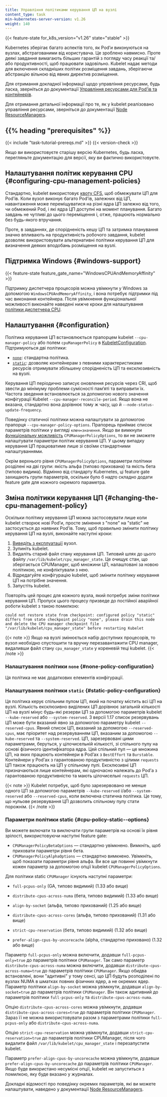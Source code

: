 ```yaml
---
title: Управління політиками керування ЦП на вузлі
content_type: task
min-kubernetes-server-version: v1.26
weight: 140
---
```


<!-- overview -->

{{< feature-state for_k8s_version="v1.26" state="stable" >}}

Kubernetes зберігає багато аспектів того, як Podʼи виконуються на вузлах, абстрагованими від користувача. Це зроблено навмисно. Проте деякі завдання вимагають більших гарантій з погляду часу реакції та/або продуктивності, щоб працювати задовільно. Kubelet надає методи для включення складніших політик розміщення завдань, зберігаючи абстракцію вільною від явних директив розміщення.

Для отримання докладної інформації щодо управління ресурсами, будь ласка, зверніться до документації [Управління ресурсами для Podʼів та контейнерів](/docs/concepts/configuration/manage-resources-containers).

Для отримання детальної інформації про те, як у kubelet реалізовано управління ресурсами, зверніться до документації [Node ResourceManagers](/docs/concepts/policy/node-resource-managers).

## {{% heading "prerequisites" %}}

{{< include "task-tutorial-prereqs.md" >}} {{< version-check >}}

Якщо ви використовуєте старішу версію Kubernetes, будь ласка, перегляньте документацію для версії, яку ви фактично використовуєте.

<!-- steps -->

## Налаштування політик керування CPU {#configuring-cpu-management-policies}

Стандартно, kubelet використовує [квоту CFS](https://en.wikipedia.org/wiki/Completely_Fair_Scheduler), щоб обмежувати ЦП для Podʼів. Коли вузол виконує багато Podʼів, залежних від ЦП, навантаження може переміщуватися на різні ядра ЦП залежно від того, чи обмежений Pod, і які ядра ЦП доступні на момент планування. Багато завдань не чутливі до цього переміщення і, отже, працюють нормально без будь-якого втручання.

Проте, в завданнях, де спорідненість кешу ЦП та затримка планування значно впливають на продуктивність робочого завдання, kubelet дозволяє використовувати альтернативні політики керування ЦП для визначення деяких вподобань розміщення на вузлі.

## Підтримка Windows {#windows-support}

{{< feature-state feature_gate_name="WindowsCPUAndMemoryAffinity" >}}

Підтримку диспетчера процесорів можна увімкнути у Windows за допомогою `WindowsCPUAndMemoryAffinity`, і вона потребує підтримки під час виконання контейнера. Після увімкнення функціональної можливості виконайте наведені нижче кроки для налаштування [політики диспетчера CPU](#configuration).

## Налаштування {#configuration}

Політика керування ЦП встановлюється прапорцем kubelet `--cpu-manager-policy` або полем `cpuManagerPolicy` в [KubeletConfiguration](/docs/reference/config-api/kubelet-config.v1beta1/). Підтримуються дві політики:

* [`none`](#none-policy): стандартна політика.
* [`static`](#static-policy): дозволяє контейнерам з певними характеристиками ресурсів отримувати збільшену спорідненість ЦП та ексклюзивність на вузлі.

Керування ЦП періодично записує оновлення ресурсів через CRI, щоб звести до мінімуму проблеми сумісності памʼяті та виправити їх. Частота зведення встановлюється за допомогою нового значення конфігурації Kubelet `--cpu-manager-reconcile-period`. Якщо вона не вказана, стандартно вона дорівнює тому ж часу, що й `--node-status-update-frequency`.

Поведінку статичної політики можна налаштувати за допомогою прапорця `--cpu-manager-policy-options`. Прапорець приймає список параметрів політики у вигляді `ключ=значення`. Якщо ви вимкнули [функціональну можливість](/docs/reference/command-line-tools-reference/feature-gates/) `CPUManagerPolicyOptions`, то ви не зможете налаштувати параметри політик керування ЦП. У цьому випадку керування ЦП працюватиме лише зі своїми стандартними налаштуваннями.

Окрім верхнього рівня `CPUManagerPolicyOptions`, параметри політики розділені на дві групи: якість альфа (типово прихована) та якість бета (типово видима). Відмінно від стандарту Kubernetes, ці feature gate захищають групи параметрів, оскільки було б надто складно додати feature gate для кожного окремого параметра.

## Зміна політики керування ЦП {#changing-the-cpu-management-policy}

Оскільки політику керування ЦП можна застосовувати лише коли kubelet створює нові Podʼи, просте змінення з "none" на "static" не застосується до наявних Podʼів. Тому, щоб правильно змінити політику керування ЦП на вузлі, виконайте наступні кроки:

1. [Виведіть з експлуатації](/docs/tasks/administer-cluster/safely-drain-node) вузол.
2. Зупиніть kubelet.
3. Видаліть старий файл стану керування ЦП. Типовий шлях до цього файлу `/var/lib/kubelet/cpu_manager_state`. Це очищує стан, що зберігається CPUManager, щоб множини ЦП, налаштовані за новою політикою, не конфліктували з нею.
4. Відредагуйте конфігурацію kubelet, щоб змінити політику керування ЦП на потрібне значення.
5. Запустіть kubelet.

Повторіть цей процес для кожного вузла, який потребує зміни політики керування ЦП. Пропуск цього процесу призведе до постійної аварійної роботи kubelet з такою помилкою:

```none
could not restore state from checkpoint: configured policy "static" differs from state checkpoint policy "none", please drain this node and delete the CPU manager checkpoint file "/var/lib/kubelet/cpu_manager_state" before restarting Kubelet
```

{{< note >}}
Якщо на вузлі змінюється набір доступних процесорів, то вузол необхідно спустошити та вручну перезавантажити CPU manager, видаливши
файл стану `cpu_manager_state` у кореневій теці kubelet.
{{< /note >}}

### Налаштування політики `none` {#none-policy-configuration}

Ця політика не має додаткових елементів конфігурації.

### Налаштування політики `static` {#static-policy-configuration}

Ця політика керує спільним пулом ЦП, який на початку містить всі ЦП на вузлі. Кількість ексклюзивно виділених ЦП дорівнює загальній кількості ЦП на вузлі мінус будь-які резерви ЦП за допомогою параметрів kubelet `--kube-reserved` або `--system-reserved`. З версії 1.17 список резервувань ЦП може бути вказаний явно за допомогою параметру kubelet `--reserved-cpus`. Явний список ЦП, вказаний за допомогою `--reserved-cpus`, має пріоритет над резервуванням ЦП, вказаним за допомогою `--kube-reserved` та `--system-reserved`. ЦП, зарезервовані цими параметрами, беруться, у цілочисельній кількості, зі спільного пулу на основі фізичного ідентифікатора ядра. Цей спільний пул — це множина ЦП, на яких працюють контейнери в Podʼах з `BestEffort` та `Burstable`. Контейнери у Podʼах з гарантованою продуктивністю з цілими `requests` ЦП також працюють на ЦП у спільному пулі. Ексклюзивні ЦП призначаються лише контейнерам, які одночасно належать до Podʼа з гарантованою продуктивністю та мають цілочисельні `requests` ЦП.

{{< note >}}
Kubelet потребує, щоб було зарезервовано не менше одного ЦП за допомогою параметрів `--kube-reserved` і/або `--system-reserved` або `--reserved-cpus`, коли включена статична політика. Це тому, що нульове резервування ЦП дозволить спільному пулу стати порожнім.
{{< /note >}}

### Параметри політики static {#cpu-policy-static--options}

Ви можете включати та виключати групи параметрів на основі їх рівня зрілості, використовуючи наступні feature gate:

* `CPUManagerPolicyBetaOptions` — стандартно увімкнено. Вимкніть, щоб приховати параметри рівня бета.
* `CPUManagerPolicyAlphaOptions` — стандартно вимкнено. Увімкніть, щоб показати параметри рівня альфа. Ви все ще повинні увімкнути кожен параметр за допомогою опції kubelet `CPUManagerPolicyOptions`.

Для політики static `CPUManager` існують наступні параметри:

* `full-pcpus-only` (GA, типово видимий) (1.33 або вище)
* `distribute-cpus-across-numa` (бета, типово видимий) (1.33 або вище)
* `align-by-socket` (альфа, типово прихований) (1.25 або вище)
* `distribute-cpus-across-cores` (альфа, типово прихований) (1.31 або вище)

* `strict-cpu-reservation` (бета, типово видимий) (1.32 або вище)
* `prefer-align-cpus-by-uncorecache` (alpha, стандартно приховано) (1.32 або вище)

Параметр `full-pcpus-only` можна включити, додавши `full-pcpus-only=true` до параметрів політики `CPUManager`. Так само параметр `distribute-cpus-across-numa` можна включити, додавши `distribute-cpus-across-numa=true` до параметрів політики `CPUManager`. Якщо обидва встановлені, вони "адитивні" у тому сенсі, що ЦП будуть розподілені по вузлах NUMA в шматках повних фізичних ядер, а не окремих ядер. Параметр політики `align-by-socket` можна увімкнути, додавши `align-by-socket=true` до параметрів політики `CPUManager`. Він також адитивний до параметрів політики `full-pcpus-only` та `distribute-cpus-across-numa`.

Опцію `distribute-cpus-across-cores` можна увімкнути, додавши `distribute-cpus-across-cores=true` до параметрів політики `CPUManager`. Зараз її не можна використовувати разом з параметрами політики `full-pcpus-only` або `distribute-cpus-across-numa`.

Опцію `strict-cpu-reservation` можна увімкнути, додавши `strict-cpu-reservation=true` до параметрів політики CPUManager, після чого видалити файл `/var/lib/kubelet/cpu_manager_state` і перезапустити kubelet.

Параметр `prefer-align-cpus-by-uncorecache` можна увімкнути, додавши `prefer-align-cpus-by-uncorecache` до параметрів політики `CPUManager`. Якщо буде використано несумісні опції, kubelet не запуститься з помилкою, яку буде вказано у журналах.

Докладні відомості про поведінку окремих параметрів, які ви можете налаштувати, наведено у документації [Node ResourceManagers](/docs/concepts/policy/node-resource-managers).

